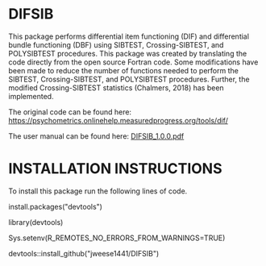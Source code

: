 # DIFSIB

This package performs differential item functioning (DIF) and differential bundle functioning (DBF) using SIBTEST, Crossing-SIBTEST, and POLYSIBTEST procedures.
This package was created by translating the code directly from the open source Fortran code. Some modifications have been made to reduce the number of functions needed
to perform the SIBTEST, Crossing-SIBTEST, and POLYSIBTEST procedures. Further, the modified Crossing-SIBTEST statistics (Chalmers, 2018) has been implemented.

The original code can be found here: https://psychometrics.onlinehelp.measuredprogress.org/tools/dif/ 

The user manual can be found here: [DIFSIB_1.0.0.pdf](https://github.com/jweese1441/DIFSIB1/files/6131681/DIFSIB_1.0.0.pdf)




# INSTALLATION INSTRUCTIONS

To install this package run the following lines of code. 

install.packages("devtools")

library(devtools)

Sys.setenv(R_REMOTES_NO_ERRORS_FROM_WARNINGS=TRUE)

devtools::install_github("jweese1441/DIFSIB")
